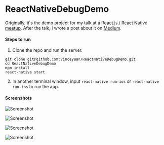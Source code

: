 # ReactNativeDebugDemo

Originally, it's the demo project for my talk at a React.js / React Native [meetup](https://www.meetup.com/React-Singapore/events/237578363/). After the talk, I wrote a post about it on [Medium](https://medium.com/@vinceyuan/react-native-debugging-tools-3a24e4e40e4).

#### Steps to run

1. Clone the repo and run the server.

```
git clone git@github.com:vinceyuan/ReactNativeDebugDemo.git
cd ReactNativeDebugDemo
npm install
react-native start
```

2. In another terminal window, input `react-native run-ios` or `react-native run-ios` to run the app.

#### Screenshots

![Screenshot](https://github.com/vinceyuan/ReactNativeDebugDemo/raw/master/MainView.png)

![Screenshot](https://github.com/vinceyuan/ReactNativeDebugDemo/raw/master/Example1.png)

![Screenshot](https://github.com/vinceyuan/ReactNativeDebugDemo/raw/master/Example2.png)

![Screenshot](https://github.com/vinceyuan/ReactNativeDebugDemo/raw/master/Example3.png)

